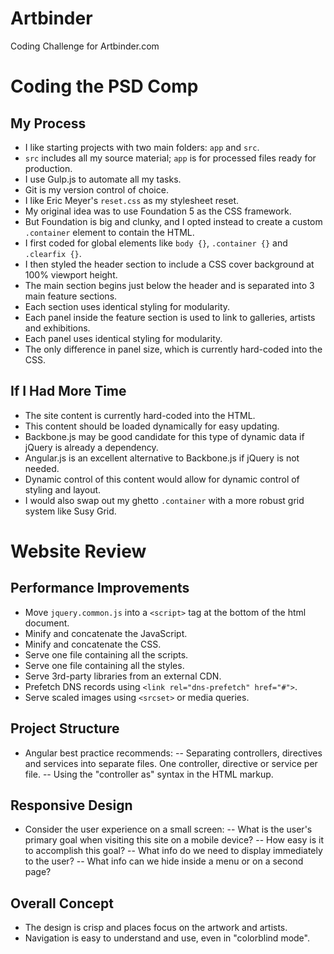 Artbinder
=========

Coding Challenge for Artbinder.com

# Coding the PSD Comp
## My Process
- I like starting projects with two main folders: `app` and `src`.
- `src` includes all my source material; `app` is for processed files ready for production.
- I use Gulp.js to automate all my tasks.
- Git is my version control of choice.
- I like Eric Meyer's `reset.css` as my stylesheet reset.
- My original idea was to use Foundation 5 as the CSS framework.
- But Foundation is big and clunky, and I opted instead to create a custom `.container` element to contain the HTML.
- I first coded for global elements like `body {}`, `.container {}` and `.clearfix {}`.
- I then styled the header section to include a CSS cover background at 100% viewport height.
- The main section begins just below the header and is separated into 3 main feature sections.
- Each section uses identical styling for modularity.
- Each panel inside the feature section is used to link to galleries, artists and exhibitions.
- Each panel uses identical styling for modularity.
- The only difference in panel size, which is currently hard-coded into the CSS.

## If I Had More Time
- The site content is currently hard-coded into the HTML.
- This content should be loaded dynamically for easy updating.
- Backbone.js may be good candidate for this type of dynamic data if jQuery is already a dependency.
- Angular.js is an excellent alternative to Backbone.js if jQuery is not needed.
- Dynamic control of this content would allow for dynamic control of styling and layout.
- I would also swap out my ghetto `.container` with a more robust grid system like Susy Grid.

# Website Review
## Performance Improvements
- Move `jquery.common.js` into a `<script>` tag at the bottom of the html document.
- Minify and concatenate the JavaScript.
- Minify and concatenate the CSS.
- Serve one file containing all the scripts.
- Serve one file containing all the styles.
- Serve 3rd-party libraries from an external CDN.
- Prefetch DNS records using `<link rel="dns-prefetch" href="#">`.
- Serve scaled images using `<srcset>` or media queries.

## Project Structure
- Angular best practice recommends:
-- Separating controllers, directives and services into separate files. One controller, directive or service per file.
-- Using the "controller as" syntax in the HTML markup.

## Responsive Design
- Consider the user experience on a small screen:
-- What is the user's primary goal when visiting this site on a mobile device?
-- How easy is it to accomplish this goal?
-- What info do we need to display immediately to the user?
-- What info can we hide inside a menu or on a second page?

## Overall Concept
- The design is crisp and places focus on the artwork and artists.
- Navigation is easy to understand and use, even in "colorblind mode".
